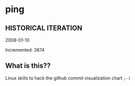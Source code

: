 # ping

## HISTORICAL ITERATION
2008-01-10

Incremented: 3874

## What is this?? 
Linux skills to hack the github commit visualization chart `;-)`
